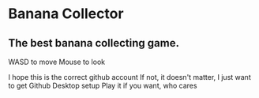 # Banana Collector
## The best banana collecting game.

WASD to move
Mouse to look

I hope this is the correct github account
If not, it doesn't matter, I just want to get Github Desktop setup
Play it if you want, who cares

